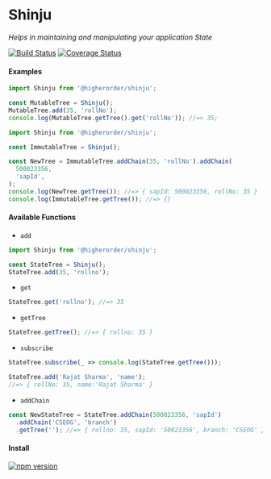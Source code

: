 # Shinju

_Helps in maintaining and manipulating your application State_

[![Build Status](https://travis-ci.org/rajatsharma305/shinju.svg?branch=master)](https://travis-ci.org/rajatsharma305/shinju)
[![Coverage Status](https://coveralls.io/repos/github/rajatsharma305/shinju/badge.svg)](https://coveralls.io/github/rajatsharma305/shinju)

#### Examples

```js
import Shinju from '@higherorder/shinju';

const MutableTree = Shinju();
MutableTree.add(35, 'rollNo');
console.log(MutableTree.getTree().get('rollNo')); //=> 35;
```

```js
import Shinju from '@higherorder/shinju';

const ImmutableTree = Shinju();

const NewTree = ImmutableTree.addChain(35, 'rollNo').addChain(
  500023356,
  'sapId',
);
console.log(NewTree.getTree()); //=> { sapId: 500023356, rollNo: 35 }
console.log(ImmutableTree.getTree()); //=> {}
```

#### Available Functions

- `add`

```js
import Shinju from '@higherorder/shinju';

const StateTree = Shinju();
StateTree.add(35, 'rollno');
```

- `get`

```js
StateTree.get('rollno'); //=> 35
```

- `getTree`

```js
StateTree.getTree(); //=> { rollno: 35 }
```

- `subscribe`

```js
StateTree.subscribe(_ => console.log(StateTree.getTree()));

StateTree.add('Rajat Sharma', 'name');
//=> { rollNo: 35, name:'Rajat Sharma' }
```

- `addChain`

```js
const NewStateTree = StateTree.addChain(500023356, 'sapId')
  .addChain('CSEOG', 'branch')
  .getTree(''); //=> { rollno: 35, sapId: '50023356', branch: 'CSEOG' }
```

#### Install

[![npm version](https://badge.fury.io/js/%40higherorder%2Fshinju.svg)](https://www.npmjs.com/package/@higherorder/shinju)
